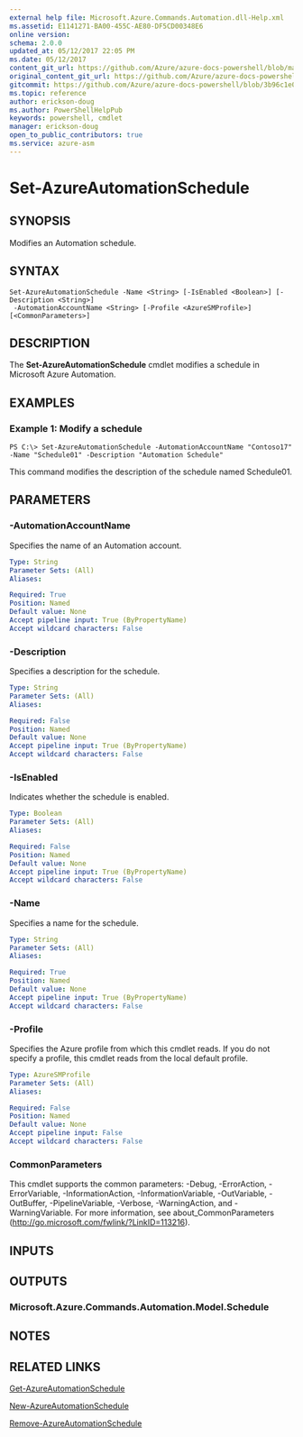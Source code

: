 ```yaml
---
external help file: Microsoft.Azure.Commands.Automation.dll-Help.xml
ms.assetid: E1141271-BA00-455C-AE80-DF5CD00348E6
online version:
schema: 2.0.0
updated_at: 05/12/2017 22:05 PM
ms.date: 05/12/2017
content_git_url: https://github.com/Azure/azure-docs-powershell/blob/master/azureps-cmdlets-docs/ServiceManagement/Azure/v4.0.0/Set-AzureAutomationSchedule.md
original_content_git_url: https://github.com/Azure/azure-docs-powershell/blob/master/azureps-cmdlets-docs/ServiceManagement/Azure/v4.0.0/Set-AzureAutomationSchedule.md
gitcommit: https://github.com/Azure/azure-docs-powershell/blob/3b96c1e0b28fc56dfbf6de55728d5478e0d02def
ms.topic: reference
author: erickson-doug
ms.author: PowerShellHelpPub
keywords: powershell, cmdlet
manager: erickson-doug
open_to_public_contributors: true
ms.service: azure-asm
---
```


# Set-AzureAutomationSchedule

## SYNOPSIS
Modifies an Automation schedule.

## SYNTAX

```
Set-AzureAutomationSchedule -Name <String> [-IsEnabled <Boolean>] [-Description <String>]
 -AutomationAccountName <String> [-Profile <AzureSMProfile>] [<CommonParameters>]
```

## DESCRIPTION
The **Set-AzureAutomationSchedule** cmdlet modifies a schedule in Microsoft Azure Automation.

## EXAMPLES

### Example 1: Modify a schedule
```
PS C:\> Set-AzureAutomationSchedule -AutomationAccountName "Contoso17" -Name "Schedule01" -Description "Automation Schedule"
```

This command modifies the description of the schedule named Schedule01.

## PARAMETERS

### -AutomationAccountName
Specifies the name of an Automation account.

```yaml
Type: String
Parameter Sets: (All)
Aliases: 

Required: True
Position: Named
Default value: None
Accept pipeline input: True (ByPropertyName)
Accept wildcard characters: False
```

### -Description
Specifies a description for the schedule.

```yaml
Type: String
Parameter Sets: (All)
Aliases: 

Required: False
Position: Named
Default value: None
Accept pipeline input: True (ByPropertyName)
Accept wildcard characters: False
```

### -IsEnabled
Indicates whether the schedule is enabled.

```yaml
Type: Boolean
Parameter Sets: (All)
Aliases: 

Required: False
Position: Named
Default value: None
Accept pipeline input: True (ByPropertyName)
Accept wildcard characters: False
```

### -Name
Specifies a name for the schedule.

```yaml
Type: String
Parameter Sets: (All)
Aliases: 

Required: True
Position: Named
Default value: None
Accept pipeline input: True (ByPropertyName)
Accept wildcard characters: False
```

### -Profile
Specifies the Azure profile from which this cmdlet reads.
If you do not specify a profile, this cmdlet reads from the local default profile.

```yaml
Type: AzureSMProfile
Parameter Sets: (All)
Aliases: 

Required: False
Position: Named
Default value: None
Accept pipeline input: False
Accept wildcard characters: False
```

### CommonParameters
This cmdlet supports the common parameters: -Debug, -ErrorAction, -ErrorVariable, -InformationAction, -InformationVariable, -OutVariable, -OutBuffer, -PipelineVariable, -Verbose, -WarningAction, and -WarningVariable. For more information, see about_CommonParameters (http://go.microsoft.com/fwlink/?LinkID=113216).

## INPUTS

## OUTPUTS

### Microsoft.Azure.Commands.Automation.Model.Schedule

## NOTES

## RELATED LINKS

[Get-AzureAutomationSchedule](./Get-AzureAutomationSchedule.md)

[New-AzureAutomationSchedule](./New-AzureAutomationSchedule.md)

[Remove-AzureAutomationSchedule](./Remove-AzureAutomationSchedule.md)


